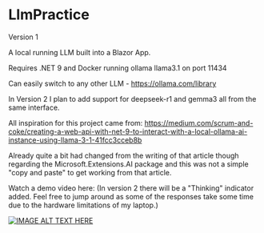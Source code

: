 # LlmPractice

Version 1

A local running LLM built into a Blazor App.

Requires .NET 9 and Docker running ollama llama3.1 on port 11434

Can easily switch to any other LLM - https://ollama.com/library

In Version 2 I plan to add support for deepseek-r1 and gemma3 all from the same interface.

All inspiration for this project came from: https://medium.com/scrum-and-coke/creating-a-web-api-with-net-9-to-interact-with-a-local-ollama-ai-instance-using-llama-3-1-41fcc3cceb8b

Already quite a bit had changed from the writing of that article though regarding the Microsoft.Extensions.AI package and this was not a simple "copy and paste" to get working from that article.

Watch a demo video here: 
(In version 2 there will be a "Thinking" indicator added. Feel free to jump around as some of the responses take some time due to the hardware limitations of my laptop.)

[![IMAGE ALT TEXT HERE](https://img.youtube.com/vi/6Y4LnnlxGQk/0.jpg)](https://www.youtube.com/watch?v=6Y4LnnlxGQk)

